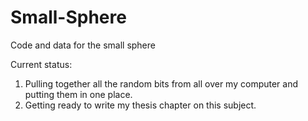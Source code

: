 # Small-Sphere
Code and data for the small sphere

Current status: 
1. Pulling together all the random bits from all over my computer and putting them in one place.
2. Getting ready to write my thesis chapter on this subject.
